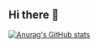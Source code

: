 ## Hi there 👋
[![Anurag's GitHub stats](https://github-readme-stats.vercel.app/api?Ray-VN=anuraghazra)](https://github.com/anuraghazra/github-readme-stats)

<!--
**Ray-VN/Ray-VN** is a ✨ _special_ ✨ repository because its `README.md` (this file) appears on your GitHub profile.

Here are some ideas to get you started:

- 🔭 I’m currently working on ...
- 🌱 I’m currently learning ...
- 👯 I’m looking to collaborate on ...
- 🤔 I’m looking for help with ...
- 💬 Ask me about ...
- 📫 How to reach me: ...
- 😄 Pronouns: ...
- ⚡ Fun fact: ...
-->
